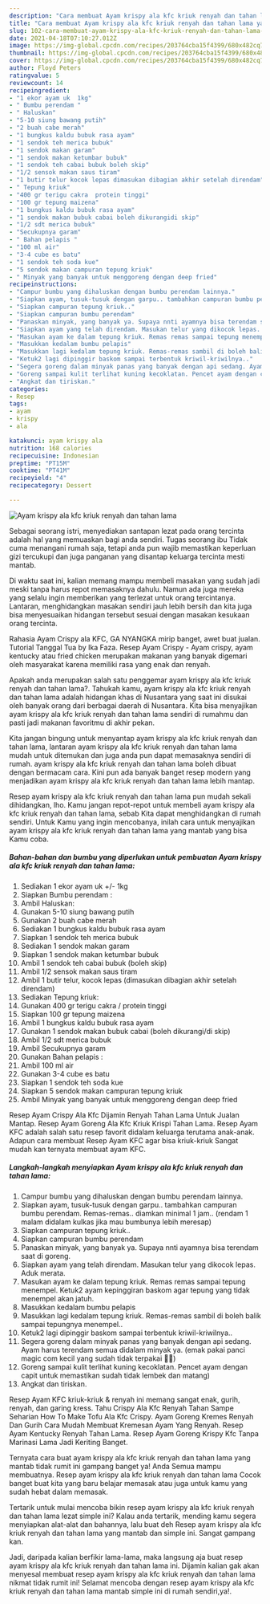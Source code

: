 ```yaml
---
description: "Cara membuat Ayam krispy ala kfc kriuk renyah dan tahan lama yang lezat dan Mudah Dibuat"
title: "Cara membuat Ayam krispy ala kfc kriuk renyah dan tahan lama yang lezat dan Mudah Dibuat"
slug: 102-cara-membuat-ayam-krispy-ala-kfc-kriuk-renyah-dan-tahan-lama-yang-lezat-dan-mudah-dibuat
date: 2021-04-18T07:10:27.012Z
image: https://img-global.cpcdn.com/recipes/203764cba15f4399/680x482cq70/ayam-krispy-ala-kfc-kriuk-renyah-dan-tahan-lama-foto-resep-utama.jpg
thumbnail: https://img-global.cpcdn.com/recipes/203764cba15f4399/680x482cq70/ayam-krispy-ala-kfc-kriuk-renyah-dan-tahan-lama-foto-resep-utama.jpg
cover: https://img-global.cpcdn.com/recipes/203764cba15f4399/680x482cq70/ayam-krispy-ala-kfc-kriuk-renyah-dan-tahan-lama-foto-resep-utama.jpg
author: Floyd Peters
ratingvalue: 5
reviewcount: 14
recipeingredient:
- "1 ekor ayam uk  1kg"
- " Bumbu perendam "
- " Haluskan"
- "5-10 siung bawang putih"
- "2 buah cabe merah"
- "1 bungkus kaldu bubuk rasa ayam"
- "1 sendok teh merica bubuk"
- "1 sendok makan garam"
- "1 sendok makan ketumbar bubuk"
- "1 sendok teh cabai bubuk boleh skip"
- "1/2 sensok makan saus tiram"
- "1 butir telur kocok lepas dimasukan dibagian akhir setelah direndam"
- " Tepung kriuk"
- "400 gr terigu cakra  protein tinggi"
- "100 gr tepung maizena"
- "1 bungkus kaldu bubuk rasa ayam"
- "1 sendok makan bubuk cabai boleh dikurangidi skip"
- "1/2 sdt merica bubuk"
- "Secukupnya garam"
- " Bahan pelapis "
- "100 ml air"
- "3-4 cube es batu"
- "1 sendok teh soda kue"
- "5 sendok makan campuran tepung kriuk"
- " Minyak yang banyak untuk menggoreng dengan deep fried"
recipeinstructions:
- "Campur bumbu yang dihaluskan dengan bumbu perendam lainnya."
- "Siapkan ayam, tusuk-tusuk dengan garpu.. tambahkan campuran bumbu perendam. Remas-remas.. diamkan minimal 1 jam.. (rendam 1 malam didalam kulkas jika mau bumbunya lebih meresap)"
- "Siapkan campuran tepung kriuk.."
- "Siapkan campuran bumbu perendam"
- "Panaskan minyak, yang banyak ya. Supaya nnti ayamnya bisa terendam saat di goreng."
- "Siapkan ayam yang telah direndam. Masukan telur yang dikocok lepas. Aduk merata."
- "Masukan ayam ke dalam tepung kriuk. Remas remas sampai tepung menempel. Ketuk2 ayam kepinggiran baskom agar tepung yang tidak menempel akan jatuh."
- "Masukkan kedalam bumbu pelapis"
- "Masukkan lagi kedalam tepung kriuk. Remas-remas sambil di boleh balik sampai tepungnya menempel.."
- "Ketuk2 lagi dipinggir baskom sampai terbentuk kriwil-kriwilnya.."
- "Segera goreng dalam minyak panas yang banyak dengan api sedang. Ayam harus terendam semua didalam minyak ya. (emak pakai panci magic com kecil yang sudah tidak terpakai 😬😬)"
- "Goreng sampai kulit terlihat kuning kecoklatan. Pencet ayam dengan capit untuk memastikan sudah tidak lembek dan matang)"
- "Angkat dan tiriskan."
categories:
- Resep
tags:
- ayam
- krispy
- ala

katakunci: ayam krispy ala 
nutrition: 168 calories
recipecuisine: Indonesian
preptime: "PT15M"
cooktime: "PT41M"
recipeyield: "4"
recipecategory: Dessert

---
```



![Ayam krispy ala kfc kriuk renyah dan tahan lama](https://img-global.cpcdn.com/recipes/203764cba15f4399/680x482cq70/ayam-krispy-ala-kfc-kriuk-renyah-dan-tahan-lama-foto-resep-utama.jpg)

Sebagai seorang istri, menyediakan santapan lezat pada orang tercinta adalah hal yang memuaskan bagi anda sendiri. Tugas seorang ibu Tidak cuma menangani rumah saja, tetapi anda pun wajib memastikan keperluan gizi tercukupi dan juga panganan yang disantap keluarga tercinta mesti mantab.

Di waktu  saat ini, kalian memang mampu membeli masakan yang sudah jadi meski tanpa harus repot memasaknya dahulu. Namun ada juga mereka yang selalu ingin memberikan yang terlezat untuk orang tercintanya. Lantaran, menghidangkan masakan sendiri jauh lebih bersih dan kita juga bisa menyesuaikan hidangan tersebut sesuai dengan masakan kesukaan orang tercinta. 

Rahasia Ayam Crispy ala KFC, GA NYANGKA mirip banget, awet buat jualan. Tutorial Tanggal Tua by Ika Faza. Resep Ayam Crispy - Ayam crispy, ayam kentucky atau fried chicken merupakan makanan yang banyak digemari oleh masyarakat karena memiliki rasa yang enak dan renyah.

Apakah anda merupakan salah satu penggemar ayam krispy ala kfc kriuk renyah dan tahan lama?. Tahukah kamu, ayam krispy ala kfc kriuk renyah dan tahan lama adalah hidangan khas di Nusantara yang saat ini disukai oleh banyak orang dari berbagai daerah di Nusantara. Kita bisa menyajikan ayam krispy ala kfc kriuk renyah dan tahan lama sendiri di rumahmu dan pasti jadi makanan favoritmu di akhir pekan.

Kita jangan bingung untuk menyantap ayam krispy ala kfc kriuk renyah dan tahan lama, lantaran ayam krispy ala kfc kriuk renyah dan tahan lama mudah untuk ditemukan dan juga anda pun dapat memasaknya sendiri di rumah. ayam krispy ala kfc kriuk renyah dan tahan lama boleh dibuat dengan bermacam cara. Kini pun ada banyak banget resep modern yang menjadikan ayam krispy ala kfc kriuk renyah dan tahan lama lebih mantap.

Resep ayam krispy ala kfc kriuk renyah dan tahan lama pun mudah sekali dihidangkan, lho. Kamu jangan repot-repot untuk membeli ayam krispy ala kfc kriuk renyah dan tahan lama, sebab Kita dapat menghidangkan di rumah sendiri. Untuk Kamu yang ingin mencobanya, inilah cara untuk menyajikan ayam krispy ala kfc kriuk renyah dan tahan lama yang mantab yang bisa Kamu coba.

<!--inarticleads1-->

##### Bahan-bahan dan bumbu yang diperlukan untuk pembuatan Ayam krispy ala kfc kriuk renyah dan tahan lama:

1. Sediakan 1 ekor ayam uk +/- 1kg
1. Siapkan  Bumbu perendam :
1. Ambil  Haluskan:
1. Gunakan 5-10 siung bawang putih
1. Gunakan 2 buah cabe merah
1. Sediakan 1 bungkus kaldu bubuk rasa ayam
1. Siapkan 1 sendok teh merica bubuk
1. Sediakan 1 sendok makan garam
1. Siapkan 1 sendok makan ketumbar bubuk
1. Ambil 1 sendok teh cabai bubuk (boleh skip)
1. Ambil 1/2 sensok makan saus tiram
1. Ambil 1 butir telur, kocok lepas (dimasukan dibagian akhir setelah direndam)
1. Sediakan  Tepung kriuk:
1. Gunakan 400 gr terigu cakra / protein tinggi
1. Siapkan 100 gr tepung maizena
1. Ambil 1 bungkus kaldu bubuk rasa ayam
1. Gunakan 1 sendok makan bubuk cabai (boleh dikurangi/di skip)
1. Ambil 1/2 sdt merica bubuk
1. Ambil Secukupnya garam
1. Gunakan  Bahan pelapis :
1. Ambil 100 ml air
1. Gunakan 3-4 cube es batu
1. Siapkan 1 sendok teh soda kue
1. Siapkan 5 sendok makan campuran tepung kriuk
1. Ambil  Minyak yang banyak untuk menggoreng dengan deep fried


Resep Ayam Crispy Ala Kfc Dijamin Renyah Tahan Lama Untuk Jualan Mantap. Resep Ayam Goreng Ala Kfc Kriuk Krispi Tahan Lama. Resep Ayam KFC adalah salah satu resep favorit didalam keluarga terutama anak-anak. Adapun cara membuat Resep Ayam KFC agar bisa kriuk-kriuk Sangat mudah kan ternyata membuat ayam KFC. 

<!--inarticleads2-->

##### Langkah-langkah menyiapkan Ayam krispy ala kfc kriuk renyah dan tahan lama:

1. Campur bumbu yang dihaluskan dengan bumbu perendam lainnya.
1. Siapkan ayam, tusuk-tusuk dengan garpu.. tambahkan campuran bumbu perendam. Remas-remas.. diamkan minimal 1 jam.. (rendam 1 malam didalam kulkas jika mau bumbunya lebih meresap)
1. Siapkan campuran tepung kriuk..
1. Siapkan campuran bumbu perendam
1. Panaskan minyak, yang banyak ya. Supaya nnti ayamnya bisa terendam saat di goreng.
1. Siapkan ayam yang telah direndam. Masukan telur yang dikocok lepas. Aduk merata.
1. Masukan ayam ke dalam tepung kriuk. Remas remas sampai tepung menempel. Ketuk2 ayam kepinggiran baskom agar tepung yang tidak menempel akan jatuh.
1. Masukkan kedalam bumbu pelapis
1. Masukkan lagi kedalam tepung kriuk. Remas-remas sambil di boleh balik sampai tepungnya menempel..
1. Ketuk2 lagi dipinggir baskom sampai terbentuk kriwil-kriwilnya..
1. Segera goreng dalam minyak panas yang banyak dengan api sedang. Ayam harus terendam semua didalam minyak ya. (emak pakai panci magic com kecil yang sudah tidak terpakai 😬😬)
1. Goreng sampai kulit terlihat kuning kecoklatan. Pencet ayam dengan capit untuk memastikan sudah tidak lembek dan matang)
1. Angkat dan tiriskan.


Resep Ayam KFC kriuk-kriuk &amp; renyah ini memang sangat enak, gurih, renyah, dan garing kress. Tahu Crispy Ala Kfc Renyah Tahan Sampe Seharian How To Make Tofu Ala Kfc Crispy. Ayam Goreng Kremes Renyah Dan Gurih Cara Mudah Membuat Kremesan Ayam Yang Renyah. Resep Ayam Kentucky Renyah Tahan Lama. Resep Ayam Goreng Krispy Kfc Tanpa Marinasi Lama Jadi Keriting Banget. 

Ternyata cara buat ayam krispy ala kfc kriuk renyah dan tahan lama yang mantab tidak rumit ini gampang banget ya! Anda Semua mampu membuatnya. Resep ayam krispy ala kfc kriuk renyah dan tahan lama Cocok banget buat kita yang baru belajar memasak atau juga untuk kamu yang sudah hebat dalam memasak.

Tertarik untuk mulai mencoba bikin resep ayam krispy ala kfc kriuk renyah dan tahan lama lezat simple ini? Kalau anda tertarik, mending kamu segera menyiapkan alat-alat dan bahannya, lalu buat deh Resep ayam krispy ala kfc kriuk renyah dan tahan lama yang mantab dan simple ini. Sangat gampang kan. 

Jadi, daripada kalian berfikir lama-lama, maka langsung aja buat resep ayam krispy ala kfc kriuk renyah dan tahan lama ini. Dijamin kalian gak akan menyesal membuat resep ayam krispy ala kfc kriuk renyah dan tahan lama nikmat tidak rumit ini! Selamat mencoba dengan resep ayam krispy ala kfc kriuk renyah dan tahan lama mantab simple ini di rumah sendiri,ya!.

